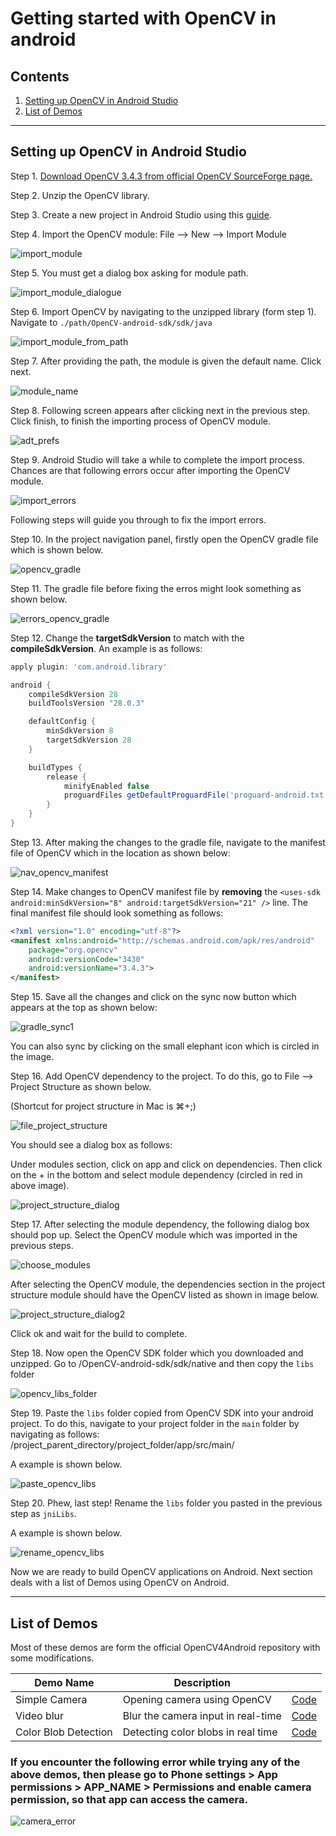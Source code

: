 # Getting started with OpenCV in android

## Contents

1. [Setting up OpenCV in Android Studio](#setting-up-opencv-in-android-studio)
2. [List of Demos](#list-of-demos)

---

## Setting up OpenCV in Android Studio

Step 1. [Download OpenCV 3.4.3 from official OpenCV SourceForge page.](https://sourceforge.net/projects/opencvlibrary/files/opencv-android/)

Step 2. Unzip the OpenCV library.

Step 3. Create a new project in Android Studio using this [guide](../README.MD).

Step 4. Import the OpenCV module: File --> New --> Import Module

![import_module](../images/import_module.png)

Step 5. You must get a dialog box asking for module path.

![import_module_dialogue](../images/import_module_dialogue.png)

Step 6. Import OpenCV by navigating to the unzipped library (form step 1).
Navigate to `./path/OpenCV-android-sdk/sdk/java`

![import_module_from_path](../images/import_module_from_path.png)

Step 7. After providing the path, the module is given the default name. Click next.

![module_name](../images/module_name.png)

Step 8. Following screen appears after clicking next in the previous step. Click finish, to finish the importing process of OpenCV module.

![adt_prefs](../images/adt_prefs.png)

Step 9. Android Studio will take a while to complete the import process. Chances are that following errors occur after importing the OpenCV module.

![import_errors](../images/import_errors.png)

Following steps will guide you through to fix the import errors.

Step 10. In the project navigation panel, firstly open the OpenCV gradle file which is shown below.

![opencv_gradle](../images/opencv_gradle.png)

Step 11. The gradle file before fixing the erros might look something as shown below.

![errors_opencv_gradle](../images/errors_opencv_gradle.png)

Step 12. Change the **targetSdkVersion** to match with the **compileSdkVersion**. An example is as follows:

```gradle
apply plugin: 'com.android.library'

android {
    compileSdkVersion 28
    buildToolsVersion "28.0.3"

    defaultConfig {
        minSdkVersion 8
        targetSdkVersion 28
    }

    buildTypes {
        release {
            minifyEnabled false
            proguardFiles getDefaultProguardFile('proguard-android.txt'), 'proguard-rules.txt'
        }
    }
}
```

Step 13. After making the changes to the gradle file, navigate to the manifest file of OpenCV which in the location as shown below:

![nav_opencv_manifest](../images/nav_opencv_manifest.png)

Step 14. Make changes to OpenCV manifest file by **removing** the `<uses-sdk android:minSdkVersion="8" android:targetSdkVersion="21" />` line. The final manifest file should look something as follows:

```XML
<?xml version="1.0" encoding="utf-8"?>
<manifest xmlns:android="http://schemas.android.com/apk/res/android"
    package="org.opencv"
    android:versionCode="3430"
    android:versionName="3.4.3">
</manifest>
```

Step 15. Save all the changes and click on the sync now button which appears at the top as shown below:

![gradle_sync1](../images/gradle_sync.png)

You can also sync by clicking on the small elephant icon which is circled in the image.

Step 16. Add OpenCV dependency to the project. To do this, go to File --> Project Structure as shown below.

(Shortcut for project structure in Mac is &#8984;+;)

![file_project_structure](../images/file_project_structure.png)

You should see a dialog box as follows:

Under modules section, click on app and click on dependencies. Then click on the + in the bottom and select module dependency (circled in red in above image).

![project_structure_dialog](../images/project_structure_dialog.png)

Step 17. After selecting the module dependency, the following dialog box should pop up. Select the OpenCV module which was imported in the previous steps.

![choose_modules](../images/choose_modules.png)

After selecting the OpenCV module, the dependencies section in the project structure module should have the OpenCV listed as shown in image below.

![project_structure_dialog2](../images/project_structure_dialog2.png)

Click ok and wait for the build to complete.

Step 18. Now open the OpenCV SDK folder which you downloaded and unzipped. Go to /OpenCV-android-sdk/sdk/native and then copy the `libs` folder

![opencv_libs_folder](../images/opencv_libs_folder.png)

Step 19. Paste the `libs` folder copied from OpenCV SDK into your android project. To do this, navigate to your project folder in the `main` folder by navigating as follows: /project_parent_directory/project_folder/app/src/main/

A example is shown below.

![paste_opencv_libs](../images/paste_opencv_libs.png)

Step 20. Phew, last step! Rename the `libs` folder you pasted in the previous step as `jniLibs`.

A example is shown below.

![rename_opencv_libs](../images/rename_opencv_libs.png)

Now we are ready to build OpenCV applications on Android. Next section deals with a list of Demos using OpenCV on Android.

---

## List of Demos

Most of these demos are form the official OpenCV4Android repository with some modifications.

| Demo Name | Description ||
|-----------|-------------|-|
|Simple Camera|Opening camera using OpenCV|[Code](./openCV_camera/README.md)|
|Video blur|Blur the camera input in real-time|[Code](./video_blur/README.md)|
|Color Blob Detection|Detecting color blobs in real time|[Code](./color_blob_detector/README.md)|

### If you encounter the following error while trying any of the above demos, then please go to Phone settings > App permissions > APP_NAME > Permissions and enable camera permission, so that app can access the camera.

![camera_error](../images/opencv_premission_error.png)

